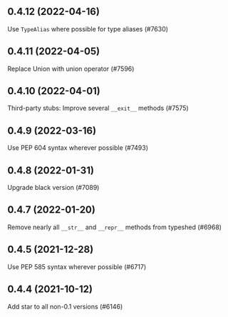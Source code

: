 ## 0.4.12 (2022-04-16)

Use `TypeAlias` where possible for type aliases (#7630)

## 0.4.11 (2022-04-05)

Replace Union with union operator (#7596)

## 0.4.10 (2022-04-01)

Third-party stubs: Improve several `__exit__` methods (#7575)

## 0.4.9 (2022-03-16)

Use PEP 604 syntax wherever possible (#7493)

## 0.4.8 (2022-01-31)

Upgrade black version (#7089)

## 0.4.7 (2022-01-20)

Remove nearly all `__str__` and `__repr__` methods from typeshed (#6968)

## 0.4.5 (2021-12-28)

Use PEP 585 syntax wherever possible (#6717)

## 0.4.4 (2021-10-12)

Add star to all non-0.1 versions (#6146)

